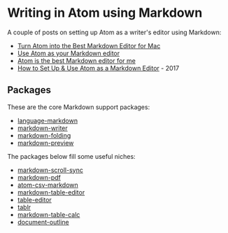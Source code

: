 # Writing in Atom using Markdown

A couple of posts on setting up Atom as a writer's editor using Markdown:

* [Turn Atom into the Best Markdown Editor for Mac][1]
* [Use Atom as your Markdown editor][2]
* [Atom is the best Markdown editor for me][3]
* [How to Set Up & Use Atom as a Markdown Editor][4] - 2017

[1]: <https://www.news47ell.com/how-to/atom-best-markdown-editor-mac>
[2]: <https://discountry.github.io/2017/02/15/use-atom-as-your-markdown-editor>
[3]: <https://medium.com/@takezoe/atom-is-the-best-markdown-editor-for-me-76eec18d8185>
[4]: <https://www.portent.com/blog/copywriting/content-strategy/atom-markdown.htm>

## Packages

These are the core Markdown support packages:

* [language-markdown][]
* [markdown-writer][]
* [markdown-folding][]
* [markdown-preview][]

The packages below fill some useful niches:

* [markdown-scroll-sync][]
* [markdown-pdf][]
* [atom-csv-markdown][]
* [markdown-table-editor][]
* [table-editor][]
* [tablr][]
* [markdown-table-calc][]
* [document-outline][]

[atom-csv-markdown]: <https://atom.io/packages/atom-csv-markdown>
[document-outline]: <https://atom.io/packages/document-outline>
[language-markdown]: <https://atom.io/packages/language-markdown>
[markdown-folding]: <https://atom.io/packages/markdown-folding>
[markdown-pdf]: <https://atom.io/packages/markdown-pdf>
[markdown-preview]: <https://atom.io/packages/markdown-preview>
[markdown-scroll-sync]: <https://atom.io/packages/markdown-scroll-sync>
[markdown-table-calc]: <https://atom.io/packages/markdown-table-calc>
[markdown-table-editor]: <https://atom.io/packages/markdown-table-editor>
[markdown-writer]: <https://atom.io/packages/markdown-writer>
[table-editor]: <https://atom.io/packages/table-editor>
[tablr]: <https://atom.io/packages/tablr>
